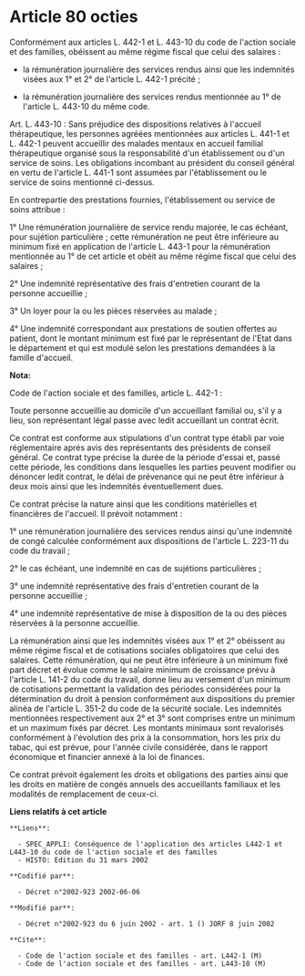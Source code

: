 # Article 80 octies

Conformément aux articles L. 442-1 et L. 443-10 du code de l'action sociale et des familles, obéissent au même régime fiscal
que celui des salaires :

- la rémunération journalière des services rendus ainsi que les indemnités visées aux 1° et 2° de l'article L. 442-1
précité ;

- la rémunération journalière des services rendus mentionnée au 1° de l'article L. 443-10 du même code.

Art. L. 443-10 : Sans préjudice des dispositions relatives à l'accueil thérapeutique, les personnes agréées mentionnées aux
articles L. 441-1 et L. 442-1 peuvent accueillir des malades mentaux en accueil familial thérapeutique organisé sous la
responsabilité d'un établissement ou d'un service de soins. Les obligations incombant au président du conseil général en
vertu de l'article L. 441-1 sont assumées par l'établissement ou le service de soins mentionné ci-dessus.

En contrepartie des prestations fournies, l'établissement ou service de soins attribue :

1° Une rémunération journalière de service rendu majorée, le cas échéant, pour sujétion particulière ; cette rémunération ne
peut être inférieure au minimum fixé en application de l'article L. 443-1 pour la rémunération mentionnée au 1° de cet
article et obéit au même régime fiscal que celui des salaires ;

2° Une indemnité représentative des frais d'entretien courant de la personne accueillie ;

3° Un loyer pour la ou les pièces réservées au malade ;

4° Une indemnité correspondant aux prestations de soutien offertes au patient, dont le montant minimum est fixé par le
représentant de l'Etat dans le département et qui est modulé selon les prestations demandées à la famille d'accueil.

**Nota:**

Code de l'action sociale et des familles, article L. 442-1 : 

Toute personne accueillie au domicile d'un accueillant familial ou, s'il y a lieu, son représentant légal passe avec ledit
accueillant un contrat écrit. 

Ce contrat est conforme aux stipulations d'un contrat type établi par voie réglementaire aprés avis des représentants des
présidents de conseil général. Ce contrat type précise la durée de la période d'essai et, passé cette période, les conditions
dans lesquelles les parties peuvent modifier ou dénoncer ledit contrat, le délai de prévenance qui ne peut être inférieur à
deux mois ainsi que les indemnités éventuellement dues. 

Ce contrat précise la nature ainsi que les conditions matérielles et financières de l'accueil. Il prévoit notamment : 

1° une rémunération journalière des services rendus ainsi qu'une indemnité de congé calculée conformément aux dispositions de
l'article L. 223-11 du code du travail ; 

2° le cas échéant, une indemnité en cas de sujétions particulières ; 

3° une indemnité représentative des frais d'entretien courant de la personne accueillie ; 

4° une indemnité représentative de mise à disposition de la ou des pièces réservées à la personne accueillie. 

La rémunération ainsi que les indemnités visées aux 1° et 2° obéissent au même régime fiscal et de cotisations sociales
obligatoires que celui des salaires. Cette rémunération, qui ne peut être inférieure à un minimum fixé part décret et évolue
comme le salaire minimum de croissance prévu à l'article L. 141-2 du code du travail, donne lieu au versement d'un minimum de
cotisations permettant la validation des périodes considérées pour la détermination du droit à pension conformément aux
dispositions du premier alinéa de l'article L. 351-2 du code de la sécurité sociale. Les indemnités mentionnées
respectivement aux 2° et 3° sont comprises entre un minimum et un maximum fixés par décret. Les montants minimaux sont
revalorisés conformément à l'évolution des prix à la consommation, hors les prix du tabac, qui est prévue, pour l'année
civile considérée, dans le rapport économique et financier annexé à la loi de finances. 

Ce contrat prévoit également les droits et obligations des parties ainsi que les droits en matière de congés annuels des
accueillants familiaux et les modalités de remplacement de ceux-ci.

**Liens relatifs à cet article**

	**Liens**:

	  - SPEC_APPLI: Conséquence de l'application des articles L442-1 et L443-10 du code de l'action sociale et des familles
	  - HISTO: Edition du 31 mars 2002

	**Codifié par**:

	  - Décret n°2002-923 2002-06-06

	**Modifié par**:

	  - Décret n°2002-923 du 6 juin 2002 - art. 1 () JORF 8 juin 2002

	**Cite**:

	  - Code de l'action sociale et des familles - art. L442-1 (M)
	  - Code de l'action sociale et des familles - art. L443-10 (M)
